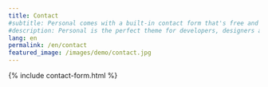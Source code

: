 ```yaml
---
title: Contact
#subtitle: Personal comes with a built-in contact form that's free and easy to set up.
#description: Personal is the perfect theme for developers, designers and other creatives.
lang: en
permalink: /en/contact
featured_image: /images/demo/contact.jpg
---
```


{% include contact-form.html %}
